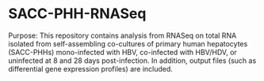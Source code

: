 # SACC-PHH-RNASeq
Purpose: 
This repository contains analysis from RNASeq on total RNA isolated from self-assembling co-cultures of primary human hepatocytes (SACC-PHHs) mono-infected with HBV, co-infected with HBV/HDV, or uninfected at 8 and 28 days post-infection. In addition, output files (such as differential gene expression profiles) are included. 
